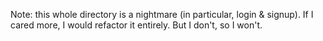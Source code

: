 Note: this whole directory is a nightmare (in particular, login & signup). If I cared more, I would refactor it entirely. But I don't, so I won't.
